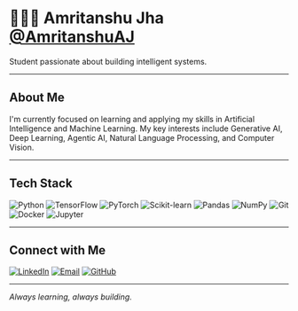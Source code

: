 # 👨🏻‍💻 Amritanshu Jha **[@AmritanshuAJ](https://github.com/AmritanshuAJ)**

Student passionate about building intelligent systems.

---

## About Me

I'm currently focused on learning and applying my skills in Artificial Intelligence and Machine Learning. My key interests include Generative AI, Deep Learning, Agentic AI, Natural Language Processing, and Computer Vision.

---

## Tech Stack

![Python](https://img.shields.io/badge/Python-3776AB?style=flat&logo=python&logoColor=white)
![TensorFlow](https://img.shields.io/badge/TensorFlow-FF6F00?style=flat&logo=tensorflow&logoColor=white)
![PyTorch](https://img.shields.io/badge/PyTorch-EE4C2C?style=flat&logo=pytorch&logoColor=white)
![Scikit-learn](https://img.shields.io/badge/Scikit--learn-F7931E?style=flat&logo=scikit-learn&logoColor=white)
![Pandas](https://img.shields.io/badge/Pandas-150458?style=flat&logo=pandas&logoColor=white)
![NumPy](https://img.shields.io/badge/NumPy-013243?style=flat&logo=numpy&logoColor=white)
![Git](https://img.shields.io/badge/Git-F05032?style=flat&logo=git&logoColor=white)
![Docker](https://img.shields.io/badge/Docker-2496ED?style=flat&logo=docker&logoColor=white)
![Jupyter](https://img.shields.io/badge/Jupyter-F37626?style=flat&logo=jupyter&logoColor=white)

---

## Connect with Me

[![LinkedIn](https://img.shields.io/badge/LinkedIn-0077B5?style=flat&logo=linkedin&logoColor=white)](https://linkedin.com/in/amritanshujha)
[![Email](https://img.shields.io/badge/Email-D14836?style=flat&logo=gmail&logoColor=white)](mailto:amritanshu7173@gmail.com)
[![GitHub](https://img.shields.io/badge/GitHub-181717?style=flat&logo=github&logoColor=white)](https://github.com/AmritanshuAJ)

---

*Always learning, always building.*
